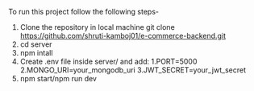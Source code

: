 To run this project follow the following steps-

1. Clone the repository in local machine git clone https://github.com/shruti-kamboj01/e-commerce-backend.git
2. cd server
3. npm intall
4. Create .env file inside server/ and add:
   1.PORT=5000
   2.MONGO_URI=your_mongodb_uri
   3.JWT_SECRET=your_jwt_secret
5. npm start/npm run dev
